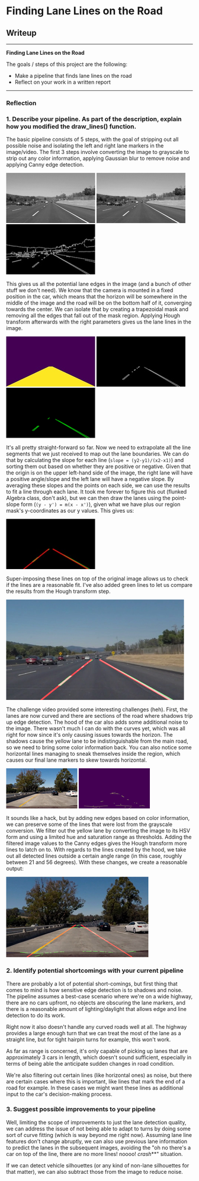 # **Finding Lane Lines on the Road**

## Writeup

---

**Finding Lane Lines on the Road**

The goals / steps of this project are the following:
* Make a pipeline that finds lane lines on the road
* Reflect on your work in a written report


[//]: # (Image References)

[gray]: ./examples/grayscale.png "Grayscale"
[blurred]: ./examples/blurred_gray.png "Blurred Grayscale"
[canny]: ./examples/canny.png "Canny Edge Detection"
[mask]: ./examples/region_mask.png "Region Mask"
[masked_edges]: ./examples/masked_edges.png "Masked Edges"
[hough]: ./examples/hough_lines.png "Hough Transform"
[lines]: ./examples/lane_lines.png "Lane Lines"
[out]: ./examples/out.png "Final Output"
[shadowed]: ./examples/shadowed.png "Shadowed Lane"
[no_yellow]: ./examples/no_yellow_lane.png "No Yellow Lane"
[challenge]: ./examples/challenge_out.png "Challenge Output"

---

### Reflection

### 1. Describe your pipeline. As part of the description, explain how you modified the draw_lines() function.

The basic pipeline consists of 5 steps, with the goal of stripping out all possible noise and
isolating the left and right lane markers in the image/video. The first 3 steps involve
converting the image to grayscale to strip out any color information, applying Gaussian blur
to remove noise and applying Canny edge detection.

![alt text][gray] ![alt text][blurred] ![alt text][canny]

This gives us all the potential lane edges in the image (and a bunch of other stuff we don't need). We know that the camera is mounted in a fixed position in the car, which means that the horizon will be somewhere in the middle of the image and the road will be on the bottom
half of it, converging towards the center. We can isolate that by creating a trapezoidal mask
and removing all the edges that fall out of the mask region. Applying Hough transform afterwards
with the right parameters gives us the lane lines in the image.

![alt text][mask] ![alt text][masked_edges] ![alt text][hough]

It's all pretty straight-forward so far. Now we need to extrapolate all the line segments
that we just received to map out the lane boundaries. We can do that by calculating the slope for each line (`slope = (y2-y1)/(x2-x1)`) and sorting them out based on whether they are positive or
negative. Given that the origin is on the upper left-hand side of the image, the right lane will have a positive angle/slope and the left lane will have a negative slope.  By averaging these slopes and the points on each side, we can use the results to fit a line through each lane.
It took me forever to figure this out (flunked Algebra class, don't ask), but we can then draw the lanes using the point-slope form (`(y - y') = m(x - x')`), given what we have plus our region
mask's y-coordinates as our y values. This gives us:

![alt text][lines]

Super-imposing these lines on top of the original image allows us to check if the lines are
a reasonable fit. I've also added green lines to let us compare the results from the Hough
transform step.

![alt text][out]

The challenge video provided some interesting challenges (heh). First, the lanes are now curved
and there are sections of the road where shadows trip up edge detection. The hood of the car also
adds some additional noise to the image. There wasn't much I can do with the curves yet,
which was all right for now since it's only causing issues towards the horizon. The shadows
cause the yellow lane to be indistinguishable from the main road, so we need to bring some color
information back. You can also notice some horizontal lines managing to sneak themselves inside the region, which causes our final lane markers to skew towards horizontal.

![alt text][shadowed] ![alt text][no_yellow]

It sounds like a hack, but by adding new edges based on color information, we can preserve some
of the lines that were lost from the grayscale conversion. We filter out the yellow lane by
converting the image to its HSV form and using a limited hue and saturation range as thresholds.
Adding the filtered image values to the Canny edges gives the Hough transform more lines to latch
on to. With regards to the lines created by the hood, we take out all detected lines outside a
certain angle range (in this case, roughly between 21 and 56 degrees). With these changes,
we create a reasonable output:

![alt text][challenge]

### 2. Identify potential shortcomings with your current pipeline

There are probably a lot of potential short-comings, but first thing that comes to mind is how sensitive edge detection is to shadows and noise. The pipeline assumes a best-case scenario where we're on a wide highway, there are no cars upfront, no objects are obscuring the lane markers, and there is a reasonable amount of lighting/daylight that allows edge and line detection to do its work.

Right now it also doesn't handle any curved roads well at all. The highway provides a large enough turn that we can treat the most of the lane as a straight line, but for tight hairpin turns for example, this won't work.

As far as range is concerned, it's only capable of picking up lanes that are approximately 3 cars in length, which doesn't sound sufficient, especially in terms of being able the anticipate sudden changes in road condition.

We're also filtering out certain lines (like horizontal ones) as noise, but there are certain cases where this is important, like lines that mark the end of a road for example. In these cases we might want these lines as additional input to the car's decision-making process.


### 3. Suggest possible improvements to your pipeline

Well, limiting the scope of improvements to just the lane detection quality, we can address the issue of not being able to adapt to turns by doing some sort of curve fitting (which is way beyond me right now). Assuming lane line features don't change abruptly, we can also use previous lane information to predict the lanes in the subsequent images, avoiding the "oh no there's a car on top of the line, there are no more lines! noooo! _crash_**" situation.

If we can detect vehicle silhouettes (or any kind of non-lane silhouettes for that matter), we can also subtract those from the image to reduce noise.
